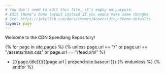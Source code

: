 ```yaml
---
# You don't need to edit this file, it's empty on purpose.
# Edit theme's home layout instead if you wanna make some changes
# See: https://jekyllrb.com/docs/themes/#overriding-theme-defaults
layout: page
---
```


Welcome to the CDN Speedlang Repository!

{% for page in site.pages %}
{% unless page.url == "/" or page.url == "/assets/main.css" or page.url == "/feed.xml" %}
* [{{page.title}}]({{page.url | prepend:site.baseurl }})
{% endunless %}
{% endfor %}
